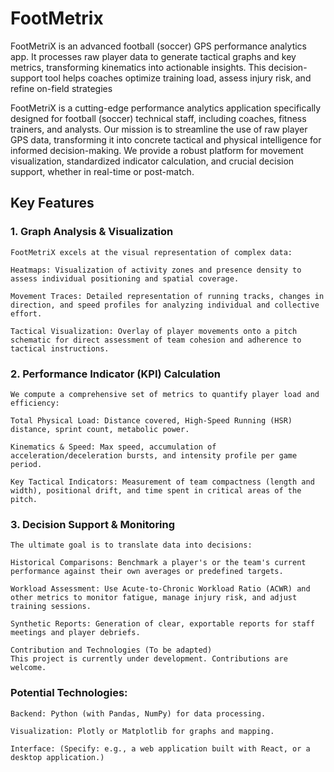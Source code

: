 # FootMetrix
FootMetriX is an advanced football (soccer) GPS performance analytics app. It processes raw player data to generate tactical graphs and key metrics, transforming kinematics into actionable insights. This decision-support tool helps coaches optimize training load, assess injury risk, and refine on-field strategies

FootMetriX is a cutting-edge performance analytics application specifically designed for football (soccer) technical staff, including coaches, fitness trainers, and analysts. Our mission is to streamline the use of raw player GPS data, transforming it into concrete tactical and physical intelligence for informed decision-making. We provide a robust platform for movement visualization, standardized indicator calculation, and crucial decision support, whether in real-time or post-match.

## Key Features
 ### 1. Graph Analysis & Visualization
    FootMetriX excels at the visual representation of complex data:
    
    Heatmaps: Visualization of activity zones and presence density to assess individual positioning and spatial coverage.
    
    Movement Traces: Detailed representation of running tracks, changes in direction, and speed profiles for analyzing individual and collective effort.
    
    Tactical Visualization: Overlay of player movements onto a pitch schematic for direct assessment of team cohesion and adherence to tactical instructions.
  
  ### 2. Performance Indicator (KPI) Calculation
    We compute a comprehensive set of metrics to quantify player load and efficiency:
    
    Total Physical Load: Distance covered, High-Speed Running (HSR) distance, sprint count, metabolic power.
    
    Kinematics & Speed: Max speed, accumulation of acceleration/deceleration bursts, and intensity profile per game period.
    
    Key Tactical Indicators: Measurement of team compactness (length and width), positional drift, and time spent in critical areas of the pitch.
  
  ### 3. Decision Support & Monitoring
    The ultimate goal is to translate data into decisions:
    
    Historical Comparisons: Benchmark a player's or the team's current performance against their own averages or predefined targets.
    
    Workload Assessment: Use Acute-to-Chronic Workload Ratio (ACWR) and other metrics to monitor fatigue, manage injury risk, and adjust training sessions.
    
    Synthetic Reports: Generation of clear, exportable reports for staff meetings and player debriefs.
    
    Contribution and Technologies (To be adapted)
    This project is currently under development. Contributions are welcome.
  
  ### Potential Technologies:
  
    Backend: Python (with Pandas, NumPy) for data processing.
    
    Visualization: Plotly or Matplotlib for graphs and mapping.
    
    Interface: (Specify: e.g., a web application built with React, or a desktop application.)
